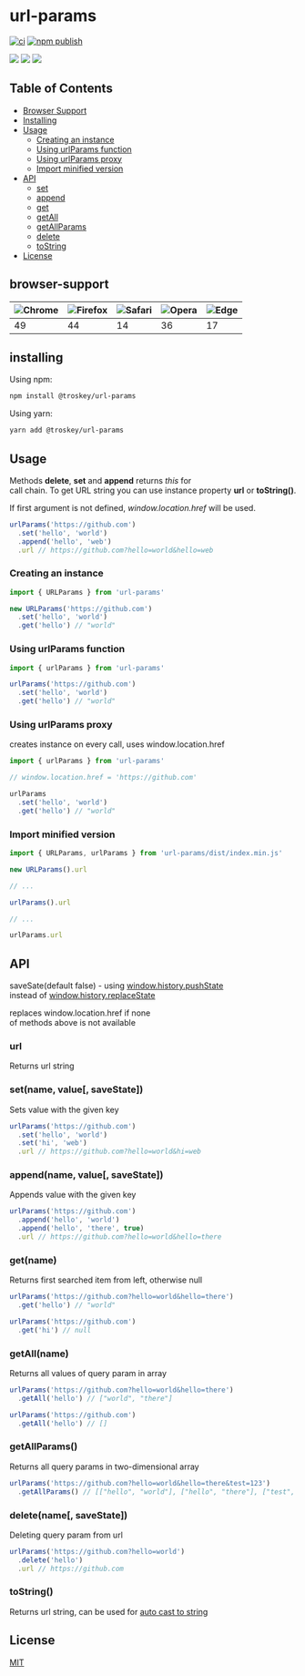 # url-params

[![ci](https://github.com/trosck/url-params/actions/workflows/ci.yml/badge.svg?branch=main)](https://github.com/trosck/url-params/actions/workflows/ci.yml)
[![npm publish](https://github.com/trosck/url-params/actions/workflows/npm-publish.yml/badge.svg)](https://github.com/trosck/url-params/actions/workflows/npm-publish.yml)

![](https://img.shields.io/npm/v/@trosckey/url-params.svg?logo=npm)
![](https://img.shields.io/github/languages/code-size/trosck/url-params)
![](https://img.shields.io/npm/dt/@trosckey/url-params)

## Table of Contents
  - [Browser Support](#browser-support)
  - [Installing](#installing)
  - [Usage](#usage)
    - [Creating an instance](#creating-an-instance)
    - [Using urlParams function](#using-urlparams-function)
    - [Using urlParams proxy](#using-urlparams-proxy)
    - [Import minified version](#import-minified-version)
  - [API](#api)
    - [set](#setname-value-savestate)
    - [append](#appendname-value-savestate)
    - [get](#getname)
    - [getAll](#getallname)
    - [getAllParams](#getallparams)
    - [delete](#deletename-savestate)
    - [toString](#tostring)
  - [License](#license)

<!-- 
## Features
  - **vue-mixin.js** for Vue that reactively updates
  values in url -->

## browser-support
![Chrome](https://raw.githubusercontent.com/alrra/browser-logos/main/src/chrome/chrome_48x48.png) | ![Firefox](https://raw.githubusercontent.com/alrra/browser-logos/main/src/firefox/firefox_48x48.png) | ![Safari](https://raw.githubusercontent.com/alrra/browser-logos/main/src/safari/safari_48x48.png) | ![Opera](https://raw.githubusercontent.com/alrra/browser-logos/main/src/opera/opera_48x48.png) | ![Edge](https://raw.githubusercontent.com/alrra/browser-logos/main/src/edge/edge_48x48.png) |
--- | --- | --- | --- | --- |
49 | 44 | 14 | 36 | 17 |

## installing

Using npm:

```bash
npm install @troskey/url-params
```

Using yarn:

```bash
yarn add @troskey/url-params
```


## Usage

Methods **delete**, **set** and **append** returns *this* for   
call chain. To get URL string you can use instance property **url** or **toString()**.

If first argument is not defined, *window.location.href* will be used.

```javascript
urlParams('https://github.com')
  .set('hello', 'world')
  .append('hello', 'web')
  .url // https://github.com?hello=world&hello=web
```

### Creating an instance

```javascript
import { URLParams } from 'url-params'

new URLParams('https://github.com')
  .set('hello', 'world')
  .get('hello') // "world"
```

### Using urlParams function

```javascript
import { urlParams } from 'url-params'

urlParams('https://github.com')
  .set('hello', 'world')
  .get('hello') // "world"
```

### Using urlParams proxy

creates instance on every call,
uses window.location.href

```javascript
import { urlParams } from 'url-params'

// window.location.href = 'https://github.com'

urlParams
  .set('hello', 'world')
  .get('hello') // "world"
```

### Import minified version

```javascript
import { URLParams, urlParams } from 'url-params/dist/index.min.js'

new URLParams().url

// ...

urlParams().url

// ...

urlParams.url
```

## API

saveSate(default false) - using [window.history.pushState](https://developer.mozilla.org/en-US/docs/Web/API/History/pushState)   
instead of [window.history.replaceState](https://developer.mozilla.org/en-US/docs/Web/API/History/replaceState)

replaces window.location.href if none   
of methods above is not available   

### url

Returns url string

### set(name, value[, saveState])

Sets value with the given key

```javascript
urlParams('https://github.com')
  .set('hello', 'world')
  .set('hi', 'web')
  .url // https://github.com?hello=world&hi=web
```

### append(name, value[, saveState])

Appends value with the given key

```javascript
urlParams('https://github.com')
  .append('hello', 'world')
  .append('hello', 'there', true)
  .url // https://github.com?hello=world&hello=there
```

### get(name)

Returns first searched item from left, otherwise null

```javascript
urlParams('https://github.com?hello=world&hello=there')
  .get('hello') // "world"

urlParams('https://github.com')
  .get('hi') // null
```

### getAll(name)

Returns all values of query param in array

```javascript
urlParams('https://github.com?hello=world&hello=there')
  .getAll('hello') // ["world", "there"]

urlParams('https://github.com')
  .getAll('hello') // []
```

### getAllParams()

Returns all query params in two-dimensional array

```javascript
urlParams('https://github.com?hello=world&hello=there&test=123')
  .getAllParams() // [["hello", "world"], ["hello", "there"], ["test", "123"]]
```

### delete(name[, saveState])

Deleting query param from url

```javascript
urlParams('https://github.com?hello=world')
  .delete('hello')
  .url // https://github.com
```

### toString()

Returns url string, can be used for [auto cast to string](https://developer.mozilla.org/en-US/docs/Web/JavaScript/Reference/Global_Objects/Object/toString#description)

## License

[MIT](LICENSE)
